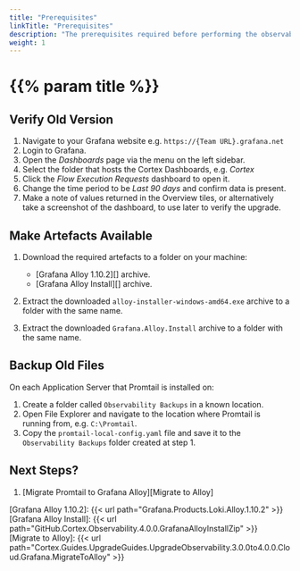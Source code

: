 ```yaml
---
title: "Prerequisites"
linkTitle: "Prerequisites"
description: "The prerequisites required before performing the observability upgrade."
weight: 1
---
```


# {{% param title %}}

## Verify Old Version

1. Navigate to your Grafana website e.g. `https://{Team URL}.grafana.net`
1. Login to Grafana.
1. Open the *Dashboards* page via the menu on the left sidebar.
1. Select the folder that hosts the Cortex Dashboards, e.g. *Cortex*
1. Click the *Flow Execution Requests* dashboard to open it.
1. Change the time period to be *Last 90 days* and confirm data is present.
1. Make a note of values returned in the Overview tiles, or alternatively take a screenshot of the dashboard, to use later to verify the upgrade.

## Make Artefacts Available

1. Download the required artefacts to a folder on your machine:

    * [Grafana Alloy 1.10.2][] archive.
    * [Grafana Alloy Install][] archive.

1. Extract the downloaded `alloy-installer-windows-amd64.exe` archive to a folder with the same name.
1. Extract the downloaded `Grafana.Alloy.Install` archive to a folder with the same name.

## Backup Old Files

On each Application Server that Promtail is installed on:

1. Create a folder called `Observability Backups` in a known location.
1. Open File Explorer and navigate to the location where Promtail is running from, e.g. `C:\Promtail`.
1. Copy the `promtail-local-config.yaml` file and save it to the `Observability Backups` folder created at step 1.

## Next Steps?

1. [Migrate Promtail to Grafana Alloy][Migrate to Alloy]

[Grafana Alloy 1.10.2]:  {{< url path="Grafana.Products.Loki.Alloy.1.10.2" >}}
[Grafana Alloy Install]: {{< url path="GitHub.Cortex.Observability.4.0.0.GrafanaAlloyInstallZip" >}}
[Migrate to Alloy]: {{< url path="Cortex.Guides.UpgradeGuides.UpgradeObservability.3.0.0to4.0.0.Cloud.Grafana.MigrateToAlloy" >}}
